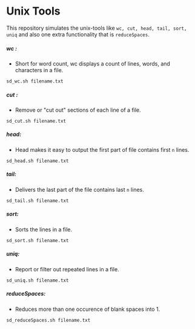 Unix Tools
====================
This repository simulates the unix-tools like `wc, cut, head, tail, sort, uniq` and also one extra functionality that is `reduceSpaces`.

##### wc :
* Short for word count, wc displays a count of lines, words, and characters in a file.

```
sd_wc.sh filename.txt
```

##### cut :
* Remove or "cut out" sections of each line of a file.

```
sd_cut.sh filename.txt
```

##### head:
* Head makes it easy to output the first part of file contains first `n` lines.

```
sd_head.sh filename.txt
```

##### tail:
* Delivers the last part of the file contains last `n` lines.

```
sd_tail.sh filename.txt
```

##### sort:
* Sorts the lines in a file.

```
sd_sort.sh filename.txt
```

##### uniq:
* Report or filter out repeated lines in a file.

```
sd_uniq.sh filename.txt
```

##### reduceSpaces:
* Reduces more than one occurence of blank spaces into 1.

```
sd_reduceSpaces.sh filename.txt
```

